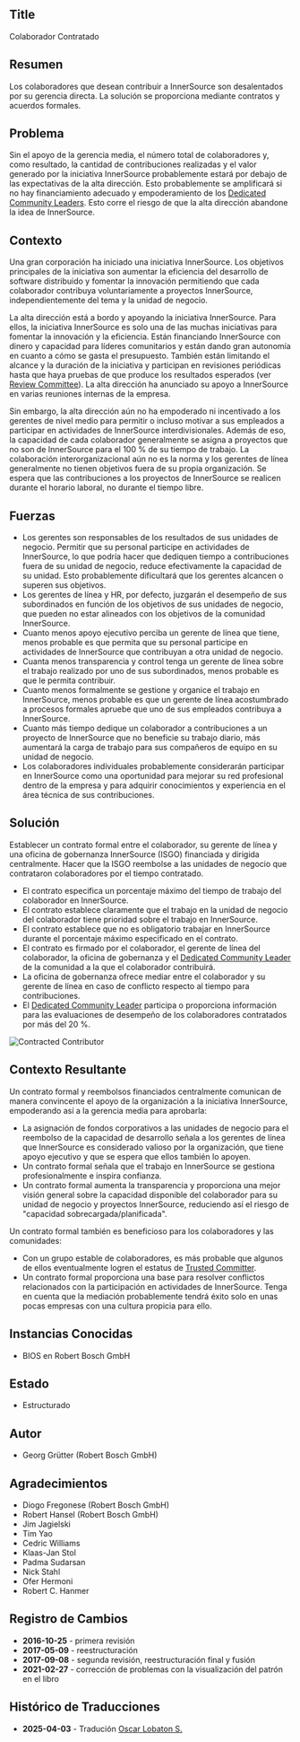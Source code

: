 ## Title

Colaborador Contratado

## Resumen

Los colaboradores que desean contribuir a InnerSource son desalentados por su gerencia directa. La solución se proporciona mediante contratos y acuerdos formales.

## Problema

Sin el apoyo de la gerencia media, el número total de colaboradores y, como
resultado, la cantidad de contribuciones realizadas y el valor generado por la
iniciativa InnerSource probablemente estará por debajo de las expectativas de la
alta dirección. Esto probablemente se amplificará si no hay financiamiento adecuado
y empoderamiento de los [Dedicated Community Leaders](dedicated-community-leader.md).
Esto corre el riesgo de que la alta dirección abandone la idea de InnerSource.

## Contexto

Una gran corporación ha iniciado una iniciativa InnerSource. Los objetivos principales
de la iniciativa son aumentar la eficiencia del desarrollo de software distribuido
y fomentar la innovación permitiendo que cada colaborador contribuya voluntariamente
a proyectos InnerSource, independientemente del tema y la unidad de negocio.

La alta dirección está a bordo y apoyando la iniciativa InnerSource. Para
ellos, la iniciativa InnerSource es solo una de las muchas iniciativas para fomentar
la innovación y la eficiencia. Están financiando InnerSource con dinero y
capacidad para líderes comunitarios y están dando gran autonomía en cuanto a cómo se
gasta el presupuesto. También están limitando el alcance y la duración de la
iniciativa y participan en revisiones periódicas hasta que haya pruebas de que produce
los resultados esperados (ver [Review Committee](review-committee.md)). La alta dirección
ha anunciado su apoyo a InnerSource en varias reuniones internas de la empresa.

Sin embargo, la alta dirección aún no ha empoderado ni incentivado a los gerentes de nivel medio
para permitir o incluso motivar a sus empleados a participar en
actividades de InnerSource interdivisionales. Además de eso, la capacidad de
cada colaborador generalmente se asigna a proyectos que no son de InnerSource para el 100 % de
su tiempo de trabajo. La colaboración interorganizacional aún no es la norma y
los gerentes de línea generalmente no tienen objetivos fuera de su propia organización.
Se espera que las contribuciones a los proyectos de InnerSource se realicen durante el horario laboral, no durante el tiempo libre.

## Fuerzas

- Los gerentes son responsables de los resultados de sus unidades de negocio. Permitir que su personal participe en actividades de InnerSource, lo que podría hacer que dediquen tiempo a contribuciones fuera de su unidad de negocio, reduce efectivamente la capacidad de su unidad. Esto probablemente dificultará que los gerentes alcancen o superen sus objetivos.
- Los gerentes de línea y HR, por defecto, juzgarán el desempeño de sus subordinados en función de los objetivos de sus unidades de negocio, que pueden no estar alineados con los objetivos de la comunidad InnerSource.
- Cuanto menos apoyo ejecutivo perciba un gerente de línea que tiene, menos probable es que permita que su personal participe en actividades de InnerSource que contribuyan a otra unidad de negocio.
- Cuanta menos transparencia y control tenga un gerente de línea sobre el trabajo realizado por uno de sus subordinados, menos probable es que le permita contribuir.
- Cuanto menos formalmente se gestione y organice el trabajo en InnerSource, menos probable es que un gerente de línea acostumbrado a procesos formales apruebe que uno de sus empleados contribuya a InnerSource.
- Cuanto más tiempo dedique un colaborador a contribuciones a un proyecto de InnerSource que no beneficie su trabajo diario, más aumentará la carga de trabajo para sus compañeros de equipo en su unidad de negocio.
- Los colaboradores individuales probablemente considerarán participar en InnerSource como una oportunidad para mejorar su red profesional dentro de la empresa y para adquirir conocimientos y experiencia en el área técnica de sus contribuciones.

## Solución

Establecer un contrato formal entre el colaborador, su gerente de línea y una
oficina de gobernanza InnerSource (ISGO) financiada y dirigida centralmente. Hacer que la
ISGO reembolse a las unidades de negocio que contrataron colaboradores por el tiempo contratado.

- El contrato especifica un porcentaje máximo del tiempo de trabajo del colaborador en InnerSource.
- El contrato establece claramente que el trabajo en la unidad de negocio del colaborador tiene prioridad sobre el trabajo en InnerSource.
- El contrato establece que no es obligatorio trabajar en InnerSource durante el porcentaje máximo especificado en el contrato.
- El contrato es firmado por el colaborador, el gerente de línea del colaborador, la oficina de gobernanza y el [Dedicated Community Leader](dedicated-community-leader.md) de la comunidad a la que el colaborador contribuirá.
- La oficina de gobernanza ofrece mediar entre el colaborador y su gerente de línea en caso de conflicto respecto al tiempo para contribuciones.
- El [Dedicated Community Leader](dedicated-community-leader.md) participa o proporciona información para las evaluaciones de desempeño de los colaboradores contratados por más del 20 %.

![Contracted Contributor](../../../assets/img/contracted-contributor.png)
## Contexto Resultante

Un contrato formal y reembolsos financiados centralmente comunican de manera convincente
el apoyo de la organización a la iniciativa InnerSource, empoderando así a la gerencia media para aprobarla:

- La asignación de fondos corporativos a las unidades de negocio para el reembolso de la capacidad de desarrollo señala a los gerentes de línea que InnerSource es considerado valioso por la organización, que tiene apoyo ejecutivo y que se espera que ellos también lo apoyen.
- Un contrato formal señala que el trabajo en InnerSource se gestiona profesionalmente e inspira confianza.
- Un contrato formal aumenta la transparencia y proporciona una mejor visión general sobre la capacidad disponible del colaborador para su unidad de negocio y proyectos InnerSource, reduciendo así el riesgo de "capacidad sobrecargada/planificada".

Un contrato formal también es beneficioso para los colaboradores y las comunidades:

- Con un grupo estable de colaboradores, es más probable que algunos de ellos eventualmente logren el estatus de [Trusted Committer](./trusted-committer.md).
- Un contrato formal proporciona una base para resolver conflictos relacionados con la participación en actividades de InnerSource. Tenga en cuenta que la mediación probablemente tendrá éxito solo en unas pocas empresas con una cultura propicia para ello.

## Instancias Conocidas

- BIOS en Robert Bosch GmbH

## Estado

* Estructurado

## Autor

- Georg Grütter (Robert Bosch GmbH)

## Agradecimientos

- Diogo Fregonese (Robert Bosch GmbH)
- Robert Hansel (Robert Bosch GmbH)
- Jim Jagielski
- Tim Yao
- Cedric Williams
- Klaas-Jan Stol
- Padma Sudarsan
- Nick Stahl
- Ofer Hermoni
- Robert C. Hanmer

## Registro de Cambios

- **2016-10-25** - primera revisión
- **2017-05-09** - reestructuración
- **2017-09-08** - segunda revisión, reestructuración final y fusión
- **2021-02-27** - corrección de problemas con la visualización del patrón en el libro

## Histórico de Traducciones

- **2025-04-03** - Tradución [Oscar Lobaton S.](https://github.com/ovas04)